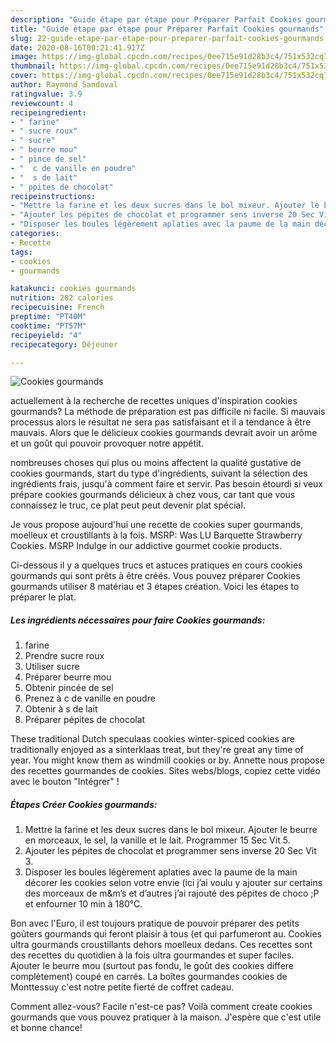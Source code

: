 ```yaml
---
description: "Guide étape par étape pour Préparer Parfait Cookies gourmands"
title: "Guide étape par étape pour Préparer Parfait Cookies gourmands"
slug: 22-guide-etape-par-etape-pour-preparer-parfait-cookies-gourmands
date: 2020-08-16T00:21:41.917Z
image: https://img-global.cpcdn.com/recipes/0ee715e91d28b3c4/751x532cq70/cookies-gourmands-photo-principale-de-la-recette.jpg
thumbnail: https://img-global.cpcdn.com/recipes/0ee715e91d28b3c4/751x532cq70/cookies-gourmands-photo-principale-de-la-recette.jpg
cover: https://img-global.cpcdn.com/recipes/0ee715e91d28b3c4/751x532cq70/cookies-gourmands-photo-principale-de-la-recette.jpg
author: Raymond Sandoval
ratingvalue: 3.9
reviewcount: 4
recipeingredient:
- " farine"
- " sucre roux"
- " sucre"
- " beurre mou"
- " pince de sel"
- "  c de vanille en poudre"
- "  s de lait"
- " ppites de chocolat"
recipeinstructions:
- "Mettre la farine et les deux sucres dans le bol mixeur. Ajouter le beurre en morceaux, le sel, la vanille et le lait. Programmer 15 Sec Vit 5."
- "Ajouter les pépites de chocolat et programmer sens inverse 20 Sec Vit 3."
- "Disposer les boules légèrement aplaties avec la paume de la main décorer les cookies selon votre envie (ici j’ai voulu y ajouter sur certains des morceaux de m&amp;m’s et d’autres j’ai rajouté des pépites de choco ;P et enfourner 10 min à 180°C."
categories:
- Recette
tags:
- cookies
- gourmands

katakunci: cookies gourmands 
nutrition: 202 calories
recipecuisine: French
preptime: "PT40M"
cooktime: "PT57M"
recipeyield: "4"
recipecategory: Déjeuner

---
```



![Cookies gourmands](https://img-global.cpcdn.com/recipes/0ee715e91d28b3c4/751x532cq70/cookies-gourmands-photo-principale-de-la-recette.jpg)

actuellement à la recherche de recettes uniques d'inspiration cookies gourmands? La méthode de préparation est pas difficile ni facile. Si mauvais processus alors le résultat ne sera pas satisfaisant et il a tendance à être mauvais. Alors que le délicieux cookies gourmands devrait avoir un arôme et un goût qui pouvoir provoquer notre appétit.

nombreuses choses qui plus ou moins affectent la qualité gustative de cookies gourmands, start du type d'ingrédients, suivant la sélection des ingrédients frais, jusqu'à comment faire et servir. Pas besoin étourdi si veux prépare cookies gourmands délicieux à chez vous, car tant que vous connaissez le truc, ce plat peut peut devenir plat spécial.

Je vous propose aujourd&#39;hui une recette de cookies super gourmands, moelleux et croustillants à la fois. MSRP: Was LU Barquette Strawberry Cookies. MSRP Indulge in our addictive gourmet cookie products.


Ci-dessous il y a quelques trucs et astuces pratiques en cours cookies gourmands qui sont prêts à être créés. Vous pouvez préparer Cookies gourmands utiliser 8 matériau et 3 étapes création. Voici les étapes to préparer le plat.

<!--inarticleads1-->

##### Les ingrédients nécessaires pour faire Cookies gourmands:

1.   farine
1. Prendre  sucre roux
1. Utiliser  sucre
1. Préparer  beurre mou
1. Obtenir  pincée de sel
1. Prenez  à c de vanille en poudre
1. Obtenir  à s de lait
1. Préparer  pépites de chocolat


These traditional Dutch speculaas cookies winter-spiced cookies are traditionally enjoyed as a sinterklaas treat, but they&#39;re great any time of year. You might know them as windmill cookies or by. Annette nous propose des recettes gourmandes de cookies. Sites webs/blogs, copiez cette vidéo avec le bouton &#34;Intégrer&#34; ! 

<!--inarticleads2-->

##### Étapes Créer Cookies gourmands:

1. Mettre la farine et les deux sucres dans le bol mixeur. Ajouter le beurre en morceaux, le sel, la vanille et le lait. Programmer 15 Sec Vit 5.
1. Ajouter les pépites de chocolat et programmer sens inverse 20 Sec Vit 3.
1. Disposer les boules légèrement aplaties avec la paume de la main décorer les cookies selon votre envie (ici j’ai voulu y ajouter sur certains des morceaux de m&amp;m’s et d’autres j’ai rajouté des pépites de choco ;P et enfourner 10 min à 180°C.


Bon avec l&#39;Euro, il est toujours pratique de pouvoir préparer des petits goûters gourmands qui feront plaisir à tous (et qui parfumeront au. Cookies ultra gourmands croustillants dehors moelleux dedans. Ces recettes sont des recettes du quotidien à la fois ultra gourmandes et super faciles. Ajouter le beurre mou (surtout pas fondu, le goût des cookies differe complètement) coupé en carrés. La boîtes gourmandes cookies de Monttessuy c&#39;est notre petite fierté de coffret cadeau. 


Comment allez-vous? Facile n'est-ce pas? Voilà comment create cookies gourmands que vous pouvez pratiquer à la maison. J'espère que c'est utile et bonne chance!

